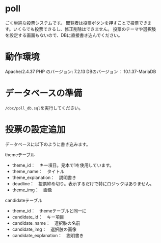 # poll
ごく単純な投票システムです。
閲覧者は投票ボタンを押すことで投票できます。いくらでも投票できるし、修正削除はできません。
投票のテーマや選択肢を設定する画面もないので、DBに直接書き込んでください。

# 動作環境
Apache/2.4.37 
PHP のバージョン: 7.2.13
DBのバージョン： 10.1.37-MariaDB

# データベースの準備
`/doc/poll_db.sql`を実行してください。

# 投票の設定追加
データベースに以下のように書き込みます。

themeテーブル
- theme_id：　キー項目。見本で1を使用しています。
- theme_name：　タイトル
- theme_explanation：　説明書き
- deadline：　投票締め切り。表示するだけで特にロジックはありません。
- theme_img：　画像

candidateテーブル
- theme_id：　themeテーブルと同一に
- candidate_id：　キー項目
- candidate_name：　選択肢の名前
- candidate_img：　選択肢の画像
- candidate_explanation：　説明書き
